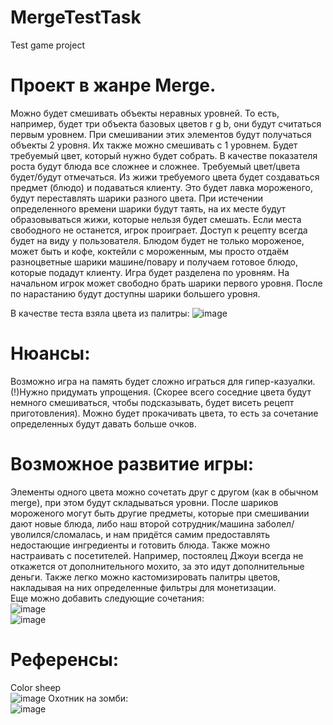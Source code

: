 # MergeTestTask
Test game project

# Проект в жанре Merge.
Можно будет смешивать объекты неравных уровней.
То есть, например, будет три объекта базовых цветов r g b, они будут считаться первым уровнем. При смешивании этих элементов будут получаться объекты 2 уровня. Их также можно смешивать с 1 уровнем. 
Будет требуемый цвет, который нужно будет собрать. В качестве показателя роста будут блюда все сложнее и сложнее.
Требуемый цвет/цвета будет/будут отмечаться. Из жижи требуемого цвета будет создаваться предмет (блюдо) и подаваться клиенту. 
Это будет лавка мороженого, будут переставлять шарики разного цвета. При истечении определенного времени шарики будут таять, на их месте будут образовываться жижи, которые нельзя будет смешать. Если места свободного не останется, игрок проиграет. 
Доступ к рецепту всегда будет на виду у пользователя. Блюдом будет не только мороженое, может быть и кофе, коктейли с мороженным, мы просто отдаём разноцветные шарики машине/повару и получаем готовое блюдо, которые подадут клиенту. 
Игра будет разделена по уровням. На начальном игрок может свободно брать шарики первого уровня. После по нарастанию будут доступны шарики большего уровня.

В качестве теста взяла цвета из палитры:
![image](https://user-images.githubusercontent.com/54913485/172561676-5264ad52-0432-4a92-9ba7-e3a872e42872.png)

# Нюансы:
Возможно игра на память будет сложно играться для гипер-казуалки. (!)Нужно придумать упрощения. (Скорее всего соседние цвета будут немного смешиваться, чтобы подсказывать, будет висеть рецепт приготовления).
Можно будет прокачивать цвета, то есть за сочетание определенных будут давать больше очков.

# Возможное развитие игры:
Элементы одного цвета можно сочетать друг с другом (как в обычном merge), при этом будут складываться уровни.
После шариков мороженого могут быть другие предметы, которые при смешивании дают новые блюда, либо наш второй сотрудник/машина заболел/уволился/сломалась, и нам придётся самим предоставлять недостающие ингредиенты и готовить блюда. 
Также можно настраивать с посетителей. Например, постоялец Джоуи всегда не откажется от дополнительного мохито, за это идут дополнительные деньги. 
Также легко можно кастомизировать палитры цветов, накладывая на них определенные фильтры для монетизации.  
Еще можно добавить следующие сочетания:  
![image](https://user-images.githubusercontent.com/54913485/172561983-79e88c21-8548-46a3-9072-cba40c8754c8.png)  
![image](https://user-images.githubusercontent.com/54913485/172562025-780fec0d-8b94-4bcd-952c-c9e8f7b48f07.png)

# Референсы:  
Color sheep  
![image](https://user-images.githubusercontent.com/54913485/172562046-edf29395-1aa1-44c8-9aea-f666fe93dd46.png)
Охотник на зомби:  
![image](https://user-images.githubusercontent.com/54913485/172562073-f68caaaa-fa64-4385-bbe2-1b1a87707e1b.png)
